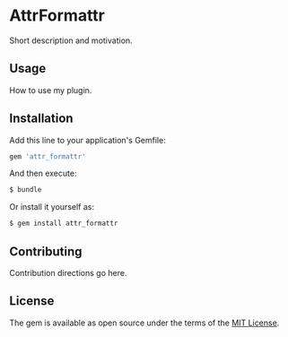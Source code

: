 # AttrFormattr
Short description and motivation.

## Usage
How to use my plugin.

## Installation
Add this line to your application's Gemfile:

```ruby
gem 'attr_formattr'
```

And then execute:
```bash
$ bundle
```

Or install it yourself as:
```bash
$ gem install attr_formattr
```

## Contributing
Contribution directions go here.

## License
The gem is available as open source under the terms of the [MIT License](http://opensource.org/licenses/MIT).
